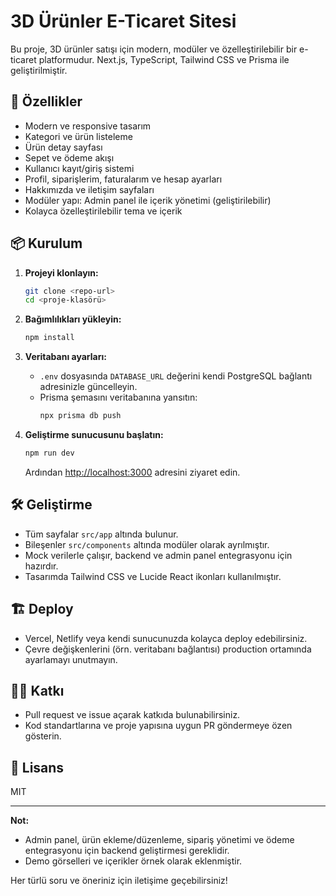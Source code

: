 # 3D Ürünler E-Ticaret Sitesi

Bu proje, 3D ürünler satışı için modern, modüler ve özelleştirilebilir bir e-ticaret platformudur. Next.js, TypeScript, Tailwind CSS ve Prisma ile geliştirilmiştir.

## 🚀 Özellikler
- Modern ve responsive tasarım
- Kategori ve ürün listeleme
- Ürün detay sayfası
- Sepet ve ödeme akışı
- Kullanıcı kayıt/giriş sistemi
- Profil, siparişlerim, faturalarım ve hesap ayarları
- Hakkımızda ve iletişim sayfaları
- Modüler yapı: Admin panel ile içerik yönetimi (geliştirilebilir)
- Kolayca özelleştirilebilir tema ve içerik

## 📦 Kurulum

1. **Projeyi klonlayın:**
   ```bash
   git clone <repo-url>
   cd <proje-klasörü>
   ```

2. **Bağımlılıkları yükleyin:**
   ```bash
   npm install
   ```

3. **Veritabanı ayarları:**
   - `.env` dosyasında `DATABASE_URL` değerini kendi PostgreSQL bağlantı adresinizle güncelleyin.
   - Prisma şemasını veritabanına yansıtın:
     ```bash
     npx prisma db push
     ```

4. **Geliştirme sunucusunu başlatın:**
   ```bash
   npm run dev
   ```
   Ardından [http://localhost:3000](http://localhost:3000) adresini ziyaret edin.

## 🛠️ Geliştirme
- Tüm sayfalar `src/app` altında bulunur.
- Bileşenler `src/components` altında modüler olarak ayrılmıştır.
- Mock verilerle çalışır, backend ve admin panel entegrasyonu için hazırdır.
- Tasarımda Tailwind CSS ve Lucide React ikonları kullanılmıştır.

## 🏗️ Deploy
- Vercel, Netlify veya kendi sunucunuzda kolayca deploy edebilirsiniz.
- Çevre değişkenlerini (örn. veritabanı bağlantısı) production ortamında ayarlamayı unutmayın.

## 👩‍💻 Katkı
- Pull request ve issue açarak katkıda bulunabilirsiniz.
- Kod standartlarına ve proje yapısına uygun PR göndermeye özen gösterin.

## 📄 Lisans
MIT

---

**Not:**
- Admin panel, ürün ekleme/düzenleme, sipariş yönetimi ve ödeme entegrasyonu için backend geliştirmesi gereklidir.
- Demo görselleri ve içerikler örnek olarak eklenmiştir.

Her türlü soru ve öneriniz için iletişime geçebilirsiniz!
